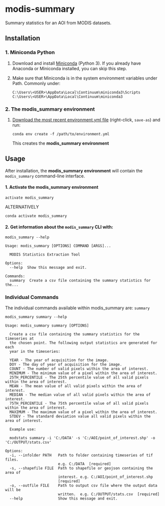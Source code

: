 # modis-summary

Summary statistics for an AOI from MODIS datasets.

## Installation

### 1. Miniconda Python

1. Download and install [Miniconda](https://conda.io/miniconda.html) (Python 3).
   If you already have Anaconda or Miniconda installed, you can skip this step.

2. Make sure that Miniconda is in the system environment variables under Path. Commonly under:
    ```
    C:\Users\<USER>\AppData\Local\Continuum\miniconda3\Scripts
    C:\Users\<USER>\AppData\Local\Continuum\miniconda3
    ```

### 2. The modis_summary environment

1. [Download the most recent environment.yml file](https://github.com/roscavm/modis-summary/raw/master/environment.yml) (right-click, `save-as`) and run:
    ```
    conda env create -f /path/to/environment.yml
    ```
   This creates the **modis_summary environment**

## Usage

After installation, the **modis_summary environment** will contain the `modis_summary` command-line interface.

#### 1. Activate the **modis_summary environment**
```
activate modis_summary
```

ALTERNATIVELY

```
conda activate modis_summary
```

#### 2. Get information about the `modis_summary` CLI with:
```
modis_summary --help
```
```
Usage: modis_summary [OPTIONS] COMMAND [ARGS]...

  MODIS Statistics Extraction Tool

Options:
  --help  Show this message and exit.

Commands:
  summary  Create a csv file containing the summary statistics for the...
```

### Individual Commands

The individual commands available within modis_summary are: `summary`

```
modis_summary summary --help
```
```
Usage: modis_summary summary [OPTIONS]

  Create a csv file containing the summary statistics for the timeseries at
  the chosen point. The following output statistics are generated for each
  year in the timeseries:

  YEAR - The year of acquisition for the image.
  DOY - The day of year of acquisition for the image.
  COUNT - The number of valid pixels within the area of interest.
  MINIMUM - The minimum value of a pixel within the area of interest.
  25TH_PERCENTILE - The 25th percentile value of all valid pixels within the area of interest.
  MEAN - The mean value of all valid pixels within the area of interest.
  MEDIAN - The median value of all valid pixels within the area of interest.
  75TH_PERCENTILE - The 75th percentile value of all valid pixels within the area of interest.
  MAXIMUM - The maximum value of a pixel within the area of interest.
  STDEV - The standard deviation value all valid pixels within the area of interest.

  Example use:

  modstats summary -i 'C:/DATA' -s 'C:/AOI/point_of_interest.shp' -o 'C:/OUTPUT/stats.csv'

Options:
  -i, --infolder PATH   Path to folder containing timeseries of tif files.
                        e.g. C:/DATA  [required]
  -s, --shapefile FILE  Path to shapefile or geojson containing the area of
                        interest. e.g. C:/AOI/point_of_interest.shp
                        [required]
  -o, --outfile FILE    Path to output csv file where the output data will be
                        written.  e.g. C:/OUTPUT/stats.csv  [required]
  --help                Show this message and exit.
```
